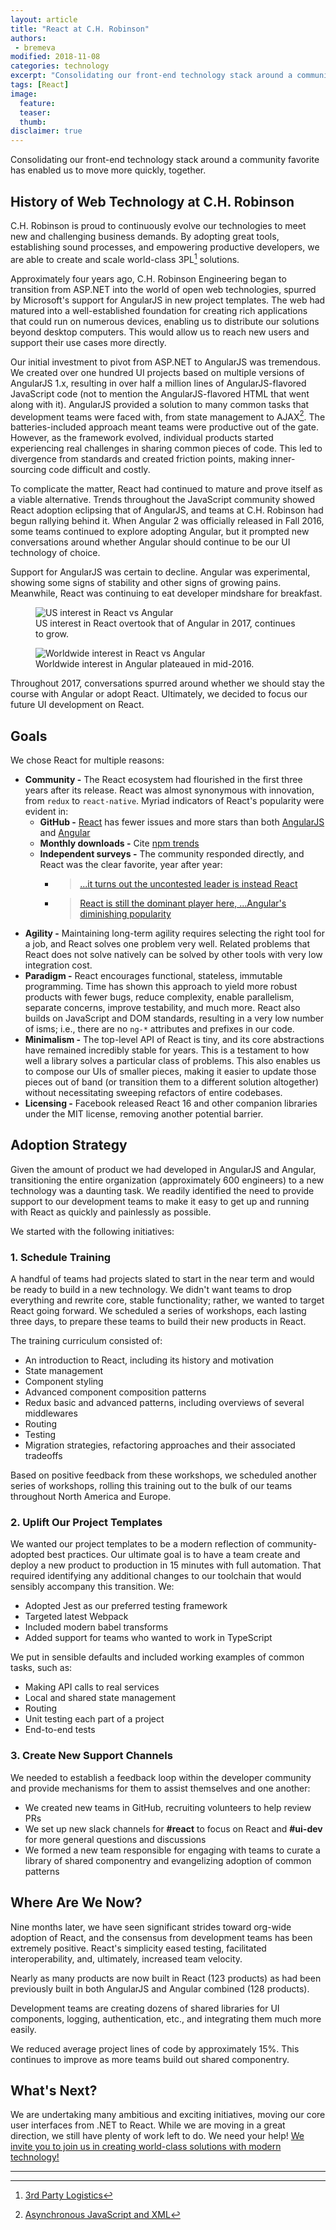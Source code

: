 ```yaml
---
layout: article
title: "React at C.H. Robinson"
authors:
 - bremeva
modified: 2018-11-08
categories: technology
excerpt: "Consolidating our front-end technology stack around a community favorite has enabled us to move more quickly, together."
tags: [React]
image:
  feature:
  teaser:
  thumb:
disclaimer: true
---
```


Consolidating our front-end technology stack around a community favorite has enabled us to move more quickly, together.

## History of Web Technology at C.H. Robinson

C.H. Robinson is proud to continuously evolve our technologies to meet new and challenging business demands. By adopting great tools, establishing sound processes, and empowering productive developers, we are able to create and scale world-class 3PL[^3pl] solutions.

Approximately four years ago, C.H. Robinson Engineering began to transition from ASP.NET into the world of open web technologies, spurred by Microsoft's support for AngularJS in new project templates. The web had matured into a well-established foundation for creating rich applications that could run on numerous devices, enabling us to distribute our solutions beyond desktop computers. This would allow us to reach new users and support their use cases more directly.

Our initial investment to pivot from ASP.NET to AngularJS was tremendous. We created over one hundred UI projects based on multiple versions of AngularJS 1.x, resulting in over half a million lines of AngularJS-flavored JavaScript code (not to mention the AngularJS-flavored HTML that went along with it). AngularJS provided a solution to many common tasks that development teams were faced with, from state management to AJAX[^ajax]. The batteries-included approach meant teams were productive out of the gate. However, as the framework evolved, individual products started experiencing real challenges in sharing common pieces of code. This led to divergence from standards and created friction points, making inner-sourcing code difficult and costly.

To complicate the matter, React had continued to mature and prove itself as a viable alternative. Trends throughout the JavaScript community showed React adoption eclipsing that of AngularJS, and teams at C.H. Robinson had begun rallying behind it. When Angular 2 was officially released in Fall 2016, some teams continued to explore adopting Angular, but it prompted new conversations around whether Angular should continue to be our UI technology of choice.

Support for AngularJS was certain to decline. Angular was experimental, showing some signs of stability and other signs of growing pains. Meanwhile, React was continuing to eat developer mindshare for breakfast.

<figure>
  <img
    src="{{site.url}}{{site.baseurl}}/images/posts/2018/react-ng-trends-usa.png"
    alt="US interest in React vs Angular"
    aria-label="Upward trendlines of Google Trend interest for React and Angular in the United States"
  />
  <figcaption>
    US interest in React overtook that of Angular in 2017, continues to grow.
  </figcaption>
</figure>

<figure>
  <img
    src="{{site.url}}{{site.baseurl}}/images/posts/2018/react-ng-trends-worldwide.png"
    alt="Worldwide interest in React vs Angular"
    aria-label="Upward trendlines of Google Trend interest for React and Angular Worldwide"
  />
  <figcaption>
    Worldwide interest in Angular plateaued in mid-2016.
  </figcaption>
</figure>

Throughout 2017, conversations spurred around whether we should stay the course with Angular or adopt React. Ultimately, we decided to focus our future UI development on React.

## Goals

We chose React for multiple reasons:
* **Community -** The React ecosystem had flourished in the first three years after its release. React was almost synonymous with innovation, from `redux` to `react-native`. Myriad indicators of React's popularity were evident in:
  * **GitHub -** [React](https://github.com/facebook/react) has fewer issues and more stars than both [AngularJS](https://github.com/angular/angular.js) and [Angular](https://github.com/angular/angular)
  * **Monthly downloads -** Cite [npm trends](https://www.npmtrends.com/@angular/core-vs-angular-vs-react)
  * **Independent surveys -** The community responded directly, and React was the clear favorite, year after year:
    * > [...it turns out the uncontested leader is instead React](http://2016.stateofjs.com/2016/frontend/)
    * > [React is still the dominant player here, ...Angular's diminishing popularity](https://stateofjs.com/2017/front-end/results)
* **Agility -** Maintaining long-term agility requires selecting the right tool for a job, and React solves one problem very well. Related problems that React does not solve natively can be solved by other tools with very low integration cost.
* **Paradigm -** React encourages functional, stateless, immutable programming. Time has shown this approach to yield more robust products with fewer bugs, reduce complexity, enable parallelism, separate concerns, improve testability, and much more. React also builds on JavaScript and DOM standards, resulting in a very low number of isms; i.e., there are no `ng-*` attributes and prefixes in our code.
* **Minimalism -** The top-level API of React is tiny, and its core abstractions have remained incredibly stable for years. This is a testament to how well a library solves a particular class of problems. This also enables us to compose our UIs of smaller pieces, making it easier to update those pieces out of band (or transition them to a different solution altogether) without necessitating sweeping refactors of entire codebases.
* **Licensing -** Facebook released React 16 and other companion libraries under the MIT license, removing another potential barrier.

## Adoption Strategy

Given the amount of product we had developed in AngularJS and Angular, transitioning the entire organization (approximately 600 engineers) to a new technology was a daunting task. We readily identified the need to provide support to our development teams to make it easy to get up and running with React as quickly and painlessly as possible.

We started with the following initiatives:

### 1. Schedule Training

A handful of teams had projects slated to start in the near term and would be ready to build in a new technology. We didn't want teams to drop everything and rewrite core, stable functionality; rather, we wanted to target React going forward. We scheduled a series of workshops, each lasting three days, to prepare these teams to build their new products in React.

The training curriculum consisted of:

* An introduction to React, including its history and motivation
* State management
* Component styling
* Advanced component composition patterns
* Redux basic and advanced patterns, including overviews of several middlewares
* Routing
* Testing
* Migration strategies, refactoring approaches and their associated tradeoffs

Based on positive feedback from these workshops, we scheduled another series of workshops, rolling this training out to the bulk of our teams throughout North America and Europe.

### 2. Uplift Our Project Templates

We wanted our project templates to be a modern reflection of community-adopted best practices. Our ultimate goal is to have a team create and deploy a new product to production in 15 minutes with full automation. That required identifying any additional changes to our toolchain that would sensibly accompany this transition. We:
* Adopted Jest as our preferred testing framework
* Targeted latest Webpack
* Included modern babel transforms
* Added support for teams who wanted to work in TypeScript

We put in sensible defaults and included working examples of common tasks, such as:
* Making API calls to real services
* Local and shared state management
* Routing
* Unit testing each part of a project
* End-to-end tests

### 3. Create New Support Channels

We needed to establish a feedback loop within the developer community and provide mechanisms for them to assist themselves and one another:

* We created new teams in GitHub, recruiting volunteers to help review PRs
* We set up new slack channels for **#react** to focus on React and **#ui-dev** for more general questions and discussions
* We formed a new team responsible for engaging with teams to curate a library of shared componentry and evangelizing adoption of common patterns

## Where Are We Now?

Nine months later, we have seen significant strides toward org-wide adoption of React, and the consensus from development teams has been extremely positive. React's simplicity eased testing, facilitated interoperability, and, ultimately, increased team velocity.

Nearly as many products are now built in React (123 products) as had been previously built in both AngularJS and Angular combined (128 products).

Development teams are creating dozens of shared libraries for UI components, logging, authentication, etc., and integrating them much more easily.

We reduced average project lines of code by approximately 15%. This continues to improve as more teams build out shared componentry.

## What's Next?

We are undertaking many ambitious and exciting initiatives, moving our core user interfaces from .NET to React. While we are moving in a great direction, we still have plenty of work left to do. We need your help! [We invite you to join us in creating world-class solutions with modern technology!](https://www.chrobinson.com/en-us/careers/)

***

[^3pl]: [3rd Party Logistics](https://en.wikipedia.org/wiki/Third-party_logistics)

[^ajax]: [Asynchronous JavaScript and XML](https://en.wikipedia.org/wiki/Ajax_(programming))
